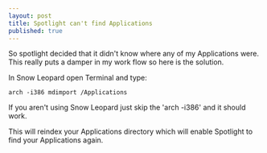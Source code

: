 ```yaml
--- 
layout: post
title: Spotlight can't find Applications
published: true
---
```


So spotlight decided that it didn't know where any of my Applications
were. This really puts a damper in my work flow so here is the
solution.

In Snow Leopard open Terminal and type:

    arch -i386 mdimport /Applications 

If you aren't using Snow Leopard just skip the 'arch -i386' and it should work.

This will reindex your Applications directory which will enable Spotlight to find your Applications again.
